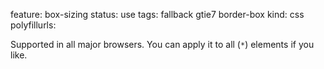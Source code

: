 feature: box-sizing
status: use
tags: fallback gtie7 border-box
kind: css
polyfillurls:

Supported in all major browsers. You can apply it to all (`*`) elements if you like.
